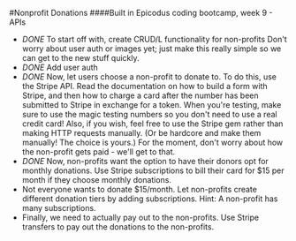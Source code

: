 #Nonprofit Donations
####Built in Epicodus coding bootcamp, week 9 - APIs

* *DONE* To start off with, create CRUD/L functionality for non-profits Don't worry about user auth or images yet; just make this really simple so we can get to the new stuff quickly.
* *DONE* Add user auth
* *DONE* Now, let users choose a non-profit to donate to. To do this, use the Stripe API. Read the documentation on how to build a form with Stripe, and then how to charge a card after the number has been submitted to Stripe in exchange for a token. When you're testing, make sure to use the magic testing numbers so you don't need to use a real credit card! Also, if you wish, feel free to use the Stripe gem rather than making HTTP requests manually. (Or be hardcore and make them manually! The choice is yours.) For the moment, don't worry about how the non-profit gets paid - we'll get to that.
* *DONE* Now, non-profits want the option to have their donors opt for monthly donations. Use Stripe subscriptions to bill their card for $15 per month if they choose monthly donations.
* Not everyone wants to donate $15/month. Let non-profits create different donation tiers by adding subscriptions. Hint: A non-profit has many subscriptions.
* Finally, we need to actually pay out to the non-profits. Use Stripe transfers to pay out the donations to the non-profits.
